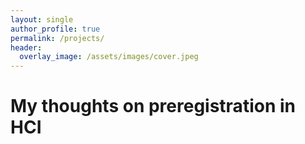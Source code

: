 ```yaml
---
layout: single
author_profile: true
permalink: /projects/
header:
  overlay_image: /assets/images/cover.jpeg
---
```


# My thoughts on preregistration in HCI
